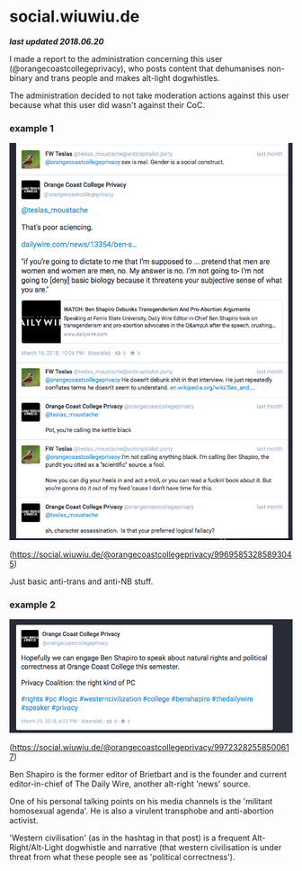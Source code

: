 # social.wiuwiu.de

***last updated 2018.06.20***

I made a report to the administration concerning this user (@orangecoastcollegeprivacy), who posts content that dehumanises non-binary and trans people and makes alt-light dogwhistles.

The administration decided to not take moderation actions against this user because what this user did wasn't against their CoC.

### example 1

![](99695853285893045.png)

(https://social.wiuwiu.de/@orangecoastcollegeprivacy/99695853285893045)

Just basic anti-trans and anti-NB stuff.

### example 2

![](99723282558500617.png)

(https://social.wiuwiu.de/@orangecoastcollegeprivacy/99723282558500617)

Ben Shapiro is the former editor of Brietbart and is the founder and current editor-in-chief of The Daily Wire, another alt-right 'news' source.

One of his personal talking points on his media channels is the 'militant homosexual agenda'. He is also a virulent transphobe and anti-abortion activist.

'Western civilisation' (as in the hashtag in that post) is a frequent Alt-Right/Alt-Light dogwhistle and narrative (that western civilisation is under threat from what these people see as 'political correctness').